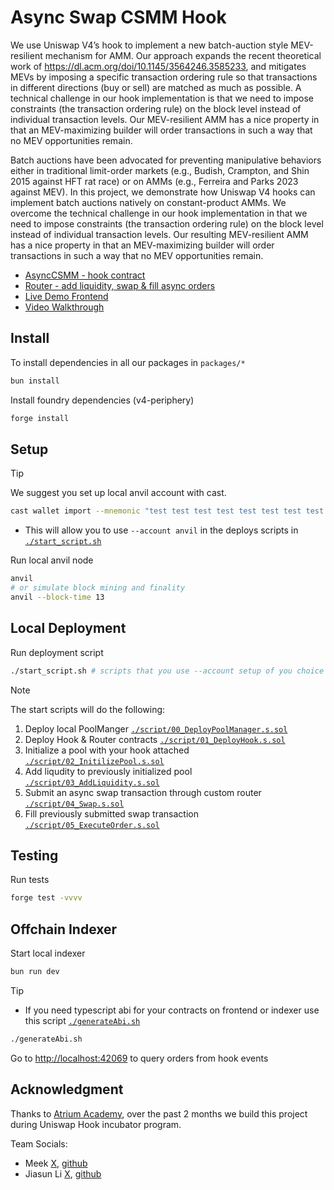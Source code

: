 # Async Swap CSMM Hook

We use Uniswap V4’s hook to implement a new batch-auction style MEV-resilient mechanism for AMM. Our approach expands the recent theoretical work of https://dl.acm.org/doi/10.1145/3564246.3585233, and mitigates MEVs by imposing a specific transaction ordering rule so that transactions in different directions (buy or sell) are matched as much as possible. A technical challenge in our hook implementation is that we need to impose constraints (the transaction ordering rule) on the block level instead of individual transaction levels. Our MEV-resilient AMM has a nice property in that an MEV-maximizing builder will order transactions in such a way that no MEV opportunities remain.

Batch auctions have been advocated for preventing manipulative behaviors either in traditional limit-order markets (e.g., Budish, Crampton, and Shin 2015 against HFT rat race) or on AMMs (e.g., Ferreira and Parks 2023 against MEV). In this project, we demonstrate how Uniswap V4 hooks can implement batch auctions natively on constant-product AMMs. We overcome the technical challenge in our hook implementation in that we need to impose constraints (the transaction ordering rule) on the block level instead of individual transaction levels. Our resulting MEV-resilient AMM has a nice property in that an MEV-maximizing builder will order transactions in such a way that no MEV opportunities remain.

- [AsyncCSMM - hook contract](https://github.com/classcool/async-swap/blob/main/src/AsyncCSMM.sol)
- [Router - add liquidity, swap & fill async orders](https://github.com/classcool/async-swap/blob/main/src/router.sol)
- [Live Demo Frontend](https://frontend-mu-one-27.vercel.app/)
- [Video Walkthrough](https://www.loom.com/share/b66cfb28f41b452c8cb6debceea35631?sid=962ac2ae-c2d4-49ff-b621-b99428b44ff9)

## Install

To install dependencies in all our packages in `packages/*`

```bash
bun install
```

Install foundry dependencies (v4-periphery)

```sh
forge install
```

## Setup

> [!TIP]
> We suggest you set up local anvil account with cast.
>
> ```sh
> cast wallet import --mnemonic "test test test test test test test test test test test junk" anvil
> ```
>
> - This will allow you to use `--account anvil` in the deploys scripts in [`./start_script.sh`](./start_script.sh)

Run local anvil node

```sh
anvil
# or simulate block mining and finality
anvil --block-time 13
```

## Local Deployment

Run deployment script

```sh
./start_script.sh # scripts that you use --account setup of you choice
```

> [!NOTE]
>
> The start scripts will do the following:
>
> 1. Deploy local PoolManger [`./script/00_DeployPoolManager.s.sol`](./script/00_DeployPoolManager.s.sol)
> 2. Deploy Hook & Router contracts [`./script/01_DeployHook.s.sol`](./script/01_DeployHook.s.sol)
> 3. Initialize a pool with your hook attached [`./script/02_InitilizePool.s.sol`](./script/02_InitilizePool.s.sol)
> 4. Add liqudity to previously initialized pool [`./script/03_AddLiquidity.s.sol`](./script/03_AddLiquidity.s.sol)
> 5. Submit an async swap transaction through custom router [`./script/04_Swap.s.sol`](./script/04_Swap.s.sol)
> 6. Fill previously submitted swap transaction [`./script/05_ExecuteOrder.s.sol`](./script/05_ExecuteOrder.s.sol)

## Testing

Run tests

```sh
forge test -vvvv
```

## Offchain Indexer

Start local indexer

```sh
bun run dev
```

> [!Tip]
>
> - If you need typescript abi for your contracts on frontend or indexer use this script [`./generateAbi.sh`](./generateAbi.sh)
>
> ```sh
> ./generateAbi.sh
> ```

Go to [http://localhost:42069](http://localhost:42069) to query orders from hook events

## Acknowledgment

Thanks to [Atrium Academy](https://atrium.academy), over the past 2 months we build this project during Uniswap Hook incubator program.

Team Socials:

- Meek [X](https://x.com/msakiart), [github](https://github.com/mmsaki)
- Jiasun Li [X](https://x.com/mysteryfigure), [github](https://github.com/mysteryfigure)

